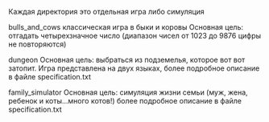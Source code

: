 Каждая директория это отдельная игра либо симуляция

 bulls_and_cows классическая игра в быки и коровы
  Основная цель: отгадать четырехзначное число (диапазон чисел от 1023 до 9876 цифры не повторяются) 
 
 dungeon
  Основная цель: выбраться из подземелья, которое вот вот затопит.
  Игра представлена на двух языках, более подробное описание в файле specification.txt
  
 family_simulator
  Основная цель: симуляция жизни семьи (муж, жена, ребенок и коты...много котов!)
  более подробное описание в файле specification.txt
